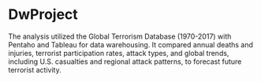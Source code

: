 # DwProject
 The analysis utilized the Global Terrorism Database (1970-2017) with Pentaho and Tableau for data warehousing. It compared annual deaths and injuries, terrorist participation rates, attack types, and global trends, including U.S. casualties and regional attack patterns, to forecast future terrorist activity.
